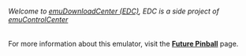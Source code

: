 ###### Welcome to [emuDownloadCenter (EDC)](https://github.com/PhoenixInteractiveNL/emuDownloadCenter/wiki/), EDC is a side project of [emuControlCenter](https://github.com/PhoenixInteractiveNL/emuControlCenter/wiki/)

For more information about this emulator, visit the [**Future Pinball**](https://github.com/PhoenixInteractiveNL/emuDownloadCenter/wiki/Emulator-futurepinball#menu) page.
